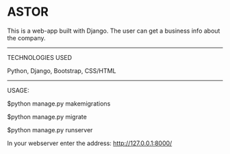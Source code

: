 # ASTOR

This is a web-app built with Django. The user can get a business info about the company. 

-------------
TECHNOLOGIES USED

Python, Django, Bootstrap, CSS/HTML

------------

USAGE:

$python manage.py makemigrations

$python manage.py migrate

$python manage.py runserver

In your webserver enter the address: http://127.0.0.1:8000/

